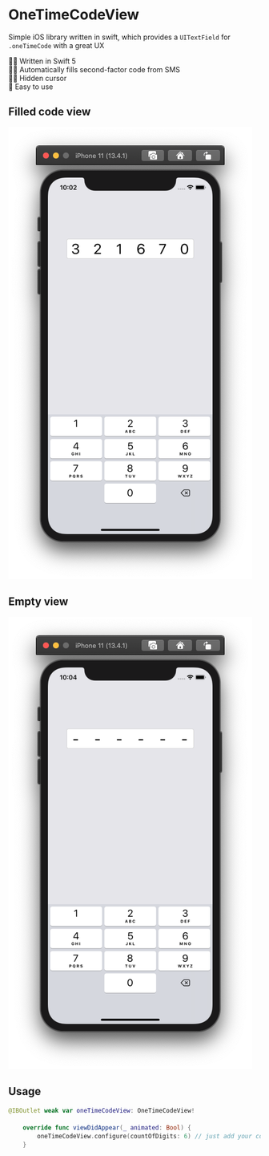 # OneTimeCodeView

Simple iOS library written in swift, which provides a `UITextField` for `.oneTimeCode` with a great UX

👨‍💻  Written in Swift 5     
🦸‍♂️ Automatically fills second-factor code from SMS     
🧙‍♀️ Hidden cursor      
🤳  Easy to use      

## Filled code view
![Filled view](https://github.com/nethergrim/OneTimeCodeView/blob/master/res/filled.png)

## Empty view
![Empty view](https://github.com/nethergrim/OneTimeCodeView/blob/master/res/empty.png)

## Usage
```swift
@IBOutlet weak var oneTimeCodeView: OneTimeCodeView!

    override func viewDidAppear(_ animated: Bool) {
        oneTimeCodeView.configure(countOfDigits: 6) // just add your count
    }
```
